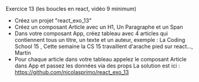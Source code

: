 Exercice 13 (les boucles en react, vidéo 9 minimum)
- Créez un projet "react_exo_13"
- Créez un composant Article avec un H1, Un Paragraphe et un Span
- Dans votre composant App, créez tableau avec 4 articles qui contiennent tous un titre, un texte et un auteur, exemple : La Coding School 15 , Cette semaine la CS 15 travaillent d'arache pied sur react..., Martin
- Pour chaque article dans votre tableau appelez le composant Article dans App et passez les données via des props
La solution est ici : https://github.com/nicolasprimo/react_exo_13